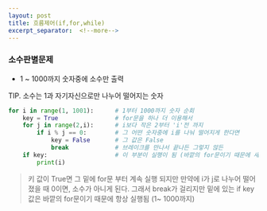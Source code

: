 ```yaml
---
layout: post
title: 흐름제어(if,for,while)
excerpt_separator:  <!--more-->
---
```


### 소수판별문제

- 1 ~ 1000까지 숫자중에 소수만 출력

TIP. 소수는 1과 자기자신으로만 나누어 떨어지는 숫자

```python
for i in range(1, 1001):      # 1부터 1000까지 숫자 순회
    key = True                # for문을 하나 더 이용해서
    for j in range(2,i):      # i보다 작은 2부터 'i'전 까지
        if i % j == 0:        # 그 어떤 숫자중에 i를 나눠 떨어지게 한다면
            key = False       # 그 값은 False
            break             # 브레이크를 만나서 끝나든 그렇지 않든
    if key:                   # 이 부분이 실행이 됨 (바깥의 for문이기 때문에 새로운 for문을 돌기전에 항상 이 부분이 실행 됨)
        print(i)
```
> 키 값이 True면 그 밑에 for문 부터 계속 실행 되지만 만약에 i가 j로 나누어 떨어졌을 때 0이면, 소수가 아니게 된다. 그래서 break가 걸리지만
밑에 있는 if key 값은 바깥의 for문이기 때문에 항상 실행됨 (1~ 1000까지)
